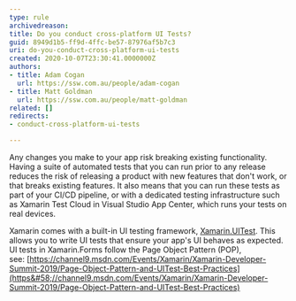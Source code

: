 ```yaml
---
type: rule
archivedreason: 
title: Do you conduct cross-platform UI Tests?
guid: 8949d1b5-ff9d-4ffc-be57-87976af5b7c3
uri: do-you-conduct-cross-platform-ui-tests
created: 2020-10-07T23:30:41.0000000Z
authors:
- title: Adam Cogan
  url: https://ssw.com.au/people/adam-cogan
- title: Matt Goldman
  url: https://ssw.com.au/people/matt-goldman
related: []
redirects:
- conduct-cross-platform-ui-tests

---
```


Any changes you make to your app risk breaking existing functionality. Having a suite of automated tests that you can run prior to any release reduces the risk of releasing a product with new features that don't work, or that breaks existing features. It also means that you can run these tests as part of your CI/CD pipeline, or with a dedicated testing infrastructure such as Xamarin Test Cloud in Visual Studio App Center, which runs your tests on real devices.

<!--endintro-->

Xamarin comes with a built-in UI testing framework, [Xamarin.UITest](https&#58;//docs.microsoft.com/en-us/appcenter/test-cloud/frameworks/uitest/). This allows you to write UI tests that ensure your app's UI behaves as expected. UI tests in Xamarin.Forms follow the Page Object Pattern (POP), see: [https://channel9.msdn.com/Events/Xamarin/Xamarin-Developer-Summit-2019/Page-Object-Pattern-and-UITest-Best-Practices](https&#58;//channel9.msdn.com/Events/Xamarin/Xamarin-Developer-Summit-2019/Page-Object-Pattern-and-UITest-Best-Practices)
